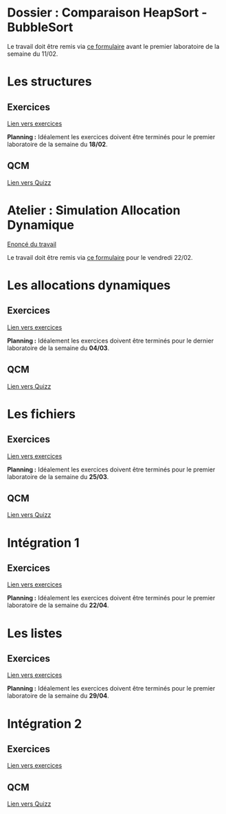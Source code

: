 # Dossier : Comparaison HeapSort - BubbleSort

Le travail doit être remis via [ce formulaire](https://goo.gl/forms/lcpQUyP2CBrXg3zg1) avant le premier laboratoire de la semaine du 11/02.

# Les structures
## Exercices
[Lien vers exercices](https://tech.io/playgrounds/40718/les-structures)

**Planning :** Idéalement les exercices doivent être terminés pour le premier laboratoire de la semaine du **18/02**.

## QCM
[Lien vers Quizz](https://goo.gl/forms/rkhhe9MD8skaLCqE2)

# Atelier : Simulation Allocation Dynamique

[Enoncé du travail](https://hepl-my.sharepoint.com/:b:/g/personal/cedric_thiernesse_hepl_be/EXUOQc-LpPtLsw5XG-CpxTgBqQY3Ldz7fqRDWAHylmVZ-g?e=oeHzr5)

Le travail doit être remis via [ce formulaire](https://goo.gl/forms/tBLWWNHiSJ2aB5qx1) pour le vendredi 22/02.


# Les allocations dynamiques
## Exercices
[Lien vers exercices](https://tech.io/playgrounds/40720/lallocation-dynamique)

**Planning :** Idéalement les exercices doivent être terminés pour le dernier laboratoire de la semaine du **04/03**.

## QCM
[Lien vers Quizz](https://goo.gl/forms/p6AvTCkIq5uORGt33)


# Les fichiers
## Exercices
[Lien vers exercices](https://tech.io/playgrounds/40721/les-fichiers)

**Planning :** Idéalement les exercices doivent être terminés pour le premier laboratoire de la semaine du **25/03**.

## QCM
[Lien vers Quizz](https://goo.gl/forms/lHT2ovjuUMwynPD13)


# Intégration 1
## Exercices
[Lien vers exercices](https://tech.io/playgrounds/40722/integration)

**Planning :** Idéalement les exercices doivent être terminés pour le premier laboratoire de la semaine du **22/04**.

# Les listes
## Exercices
[Lien vers exercices](https://tech.io/playgrounds/40724/les-listes)

**Planning :** Idéalement les exercices doivent être terminés pour le premier laboratoire de la semaine du **29/04**.

# Intégration 2
## Exercices
[Lien vers exercices](https://tech.io/playgrounds/44302/integration-fichiers---liste)

<!--
## Ateliers

1. Atelier piles et files : [Formulaire de remise](https://goo.gl/forms/f1k36Ba1lYrXegGK2)
1. Atelier listes : [Formulaire de remise](https://goo.gl/forms/uiIMirfKGo9A0AuC3)
-->

## QCM
[Lien vers Quizz](https://goo.gl/forms/GnRjYTj7P7Pqqhj53)